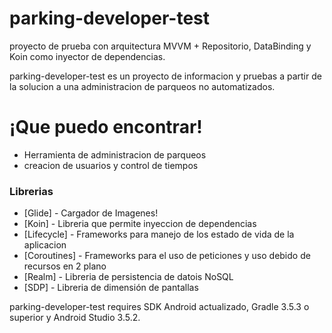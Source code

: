 # parking-developer-test
proyecto de prueba con arquitectura MVVM + Repositorio, DataBinding y Koin como inyector de dependencias.

parking-developer-test es un proyecto de informacion y pruebas a partir de la solucion a una administracion de parqueos no automatizados.

# ¡Que puedo encontrar!

  * Herramienta de administracion de parqueos
  * creacion de usuarios y control de tiempos

### Librerias

* [Glide] - Cargador de Imagenes!
* [Koin] - Libreria que permite inyeccion de dependencias
* [Lifecycle] - Frameworks para manejo de los estado de vida de la aplicacion
* [Coroutines] - Frameworks para el uso de peticiones y uso debido de recursos en 2 plano
* [Realm] - Libreria de persistencia de datois NoSQL
* [SDP] - Libreria de dimensión de pantallas

parking-developer-test requires SDK Android actualizado, Gradle 3.5.3 o superior y Android Studio 3.5.2.



